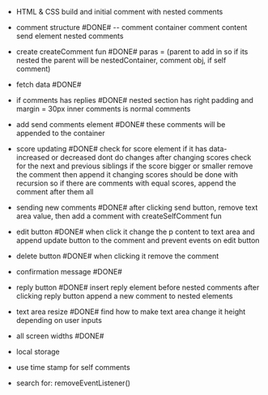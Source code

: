 - HTML & CSS 
build and initial comment with nested comments

- comment structure #DONE#
  -- comment container
   comment 
    content
   send element
   nested comments

- create createComment fun #DONE#
paras = (parent to add in so if its nested the parent will be nestedContainer, comment obj, if self comment)

- fetch data #DONE#

- if comments has replies #DONE#
nested section has right padding and margin = 30px
inner comments is normal comments

- add send comments element #DONE#
these comments will be appended to the container

- score updating #DONE#
check for score element if it has data-increased or decreased dont do changes 
after changing scores check for the next and previous siblings if the score bigger or smaller
  remove the comment then append it
changing scores should be done with recursion so if there are comments with equal scores, append the comment after them all

- sending new comments #DONE#
after clicking send button, remove text area value, then add a comment with createSelfComment fun

- edit button #DONE#
when click it change the p content to text area and append update button to the comment and prevent 
events on edit button

- delete button #DONE#
when clicking it remove the comment

- confirmation message #DONE#

- reply button #DONE#
insert reply element before nested comments
after clicking reply button append a new comment to nested elements

- text area resize #DONE#
find how to make text area change it height depending on user inputs

- all screen widths #DONE#

- local storage

- use time stamp for self comments


- search for:
  removeEventListener()